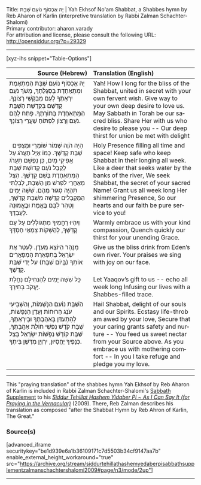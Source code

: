 <html>
<head></head>
<body>
Title: יָהּ אֶכְסוֹף נוֹעַם שַׁבָּת | Yah Ekhsof No'am Shabbat, a Shabbes hymn by Reb Aharon of Karlin (interpretive translation by Rabbi Zalman Schachter-Shalomi)<br />
Primary contributor: aharon.varady<br />
For attribution and license, please consult the following URL: <a href="http://opensiddur.org/?p=29329">http://opensiddur.org/?p=29329</a>
<p />
<hr />

[xyz-ihs snippet="Table-Options"]<table style="margin-left: auto; margin-right: auto;" class="draggable">
<thead><tr><th id="x" style="text-align: right;">Source (Hebrew)</th><th style="text-align: left;">Translation (English)</th></tr></thead>
<tbody>
<tr><td style="vertical-align:top;">
<div class="liturgy" lang="he">
יָהּ אֶכְסוֹף 
נוֹעַם שַׁבָּת 
הֵמֵתְאֶמֶת וּמִתְאַחֶדֶת 
בְסְגֻלָתֶךָ, 
מְשֹׁךְ נֹעַם 
יִרְאָתֶךָ 
לְעַם מְבַקְשֵׁי 
רְצוֹנֶךָ. 
קַדְשֵׁם בִּקְדֻשַּׁת הַשַּׁבָּת 
הַמִּתְאַחֶדֶת בְּתוֹרָתֶךָ. 
פְּתַח לָהֶם נֹעַם 
וְרָצוֹן לִפְתּוֹחַ שַׁעֲרֵי רְצוֹנֶךָ. 
</span></div></td>
 
<td style="vertical-align:top;">
<div class="english" lang="en">
Yah! How I long for 
the bliss of the Shabbat, 
united in secret 
with your own fervent wish.
Give way to your own 
deep desire to love us.
May Sabbath in Torah 
be our sacred bliss.
Share Her with us 
who desire to please you --
Our deep thirst for union 
be met with delight
</div></td></tr>


<tr><td style="vertical-align:top;">
<div class="liturgy" lang="he">
&nbsp;
הָיָה הֹוֶה 
שְׁמוֹר שׁוֹמְרֵי וּמְצַפִּים 
שַׁבַּת קָדְשֶׁךָ. 
כְּמוֹ אַיָּל תַעֲרֹג 
עַל אֲפִיקֵי מָיִם, כֵּן נַפְשָׁם תַּעֲרֹג לְקַבֵּל נֹעַם 
קְדוּשָׁת שַׁבָּת הַמִּתְאַחֶדֶת 
בְּשֵׁם קָדְשֶׁךָ. 
הַצֵּל מְאַחֲרֵי לִפְרשׁ מִן הַשַּׁבָּת, 
לְבִלְתִּי תִּהְיֶה סָגוּר מֵהֶם. 
שִׁשָּׁה יָמִים הַמְקַבְּלִים קְדֻשָּׁה מִשַּׁבַּת קָדְשֶׁךָ, 
וְטַהֵר לִבָּם בֶּאֱמֶת וּבֶאֱמוּנָה לְעָבְדֶּךָ. 
</span></div></td>
 
<td style="vertical-align:top;">
<div class="english" lang="en">
Holy Presence 
filling all time and space!
Keep safe who keep Shabbat 
in their longing all week.
Like a deer that seeks water 
by the banks of the river,
We seek Shabbat, the secret 
of your sacred Name!
Grant us all week long 
Her shimmering Presence,
So our hearts and our faith 
be pure service to you!
</div></td></tr>


<tr><td style="vertical-align:top;">
<div class="liturgy" lang="he">
וְיִהְיוּ רַחֲמֶיךָ 
מִתְגּוֹלְלִים 
עַל עַם קָדְשֶׁךָ, 
לְהַשְׁקוֹת צְמֵאֵי חַסְדֶּךָ 
</span></div></td>
 
<td style="vertical-align:top;">
<div class="english" lang="en">
Warmly embrace us 
with your kind compassion,
Quench quickly our thirst 
for your unending Grace.
</div></td></tr>


<tr><td style="vertical-align:top;">
<div class="liturgy" lang="he">
מִנָּהָר 
הַיּוֹצֵא מֵעֵדֶן. 
לְעַטֵר אֶת יִשְׂרָאֵל 
בְּתִפְאֶרֶת הַמְפָאֲרִים 
אוֹתְךָ (בְּיוֹם שַׁבָּת) עַל יְדֵי שַׁבַּת קָדְשֶׁךָ. 
</span></div></td>
 
<td style="vertical-align:top;">
<div class="english" lang="en">
Give us the bliss drink 
from Eden’s own river.
Your praises we sing 
with joy on our face.
</div></td></tr>


<tr><td style="vertical-align:top;">
<div class="liturgy" lang="he">
כָּל שִׁשָּׁה יָמִים 
לְהַנְחִילָם 
נַחֲלַת יַעֲקֹב 
בְּחִירֶךָ. 
</span></div></td>
 
<td style="vertical-align:top;">
<div class="english" lang="en">
Let Yaaqov’s gift to us -- 
echo all week long
Infusing our lives 
with a Shabbes-f​illed trace.
</div></td></tr>


<tr><td style="vertical-align:top;">
<div class="liturgy" lang="he">
הַשַּׁבָּת נוֹעַם 
הַנְּשָׁמוֹת, 
וְהַשְּׁבִיעִי עֹנֶג הָרוּחוֹת וְעֵדֶן הַנְּפָשׁוֹת, 
לְהִתְעַדֵּן בְּאַהֲבָתֶךָ וּבְיִרְאָתֶךָ, 
שַׁבָּת קֹדֶשׁ נַפְשִׁי 
חוֹלַת אַהֲבָתֶךָ, 
שַׁבָּת קוֹדֶשׁ 
נַפְשׁוֹת יִשְׂרָאֵל 
בְּצֵל כְּנָפֶיךָ 
יֶחֱסָיוּן, 
יִרְוְיֻן מִדֶּשֶׁן 
בֵּיתֶךָ. 
</span></div></td>
 
<td style="vertical-align:top;">
<div class="english" lang="en">
Hail Shabbat, delight 
of our souls and our Spirits.
Ecstasy life-throb 
am awed by your love,
Secure that your caring 
grants safety and nurture --
You feed us sweet nectar 
from your Source above.
As you embrace us 
with mothering comfort --
In you I take refuge 
and pledge you my love.
</div></td></tr>
</tbody></table>

<hr />

This "praying translation" of  the shabbes hymn Yah Ekhsof by Reb Aharon of Karlin is included in Rabbi Zalman Schachter-Shalomi's <a href="http://opensiddur.org/?p=29177">Sabbath Supplement</a> to his <em><a href="http://opensiddur.org/?p=177">Siddur Tehillat Hashem Yidaber Pi ~ As I Can Say It (for Praying in the Vernacular)</a></em> (2009). There, Reb Zalman describes his translation as composed "after the Shabbat Hymn by Reb Ahron of Karlin, The Great."

<h3>Source(s)</h3>

[advanced_iframe securitykey="be1d939e6a1b36109171c7d5503b34cf9147aa7b" enable_external_height_workaround="true" src="https://archive.org/stream/siddurtehillathashemyedaberpisabbathsupplementzalmanschachtershalomi2009#page/n3/mode/2up"]

<hr />

&nbsp;
</body>
</html>